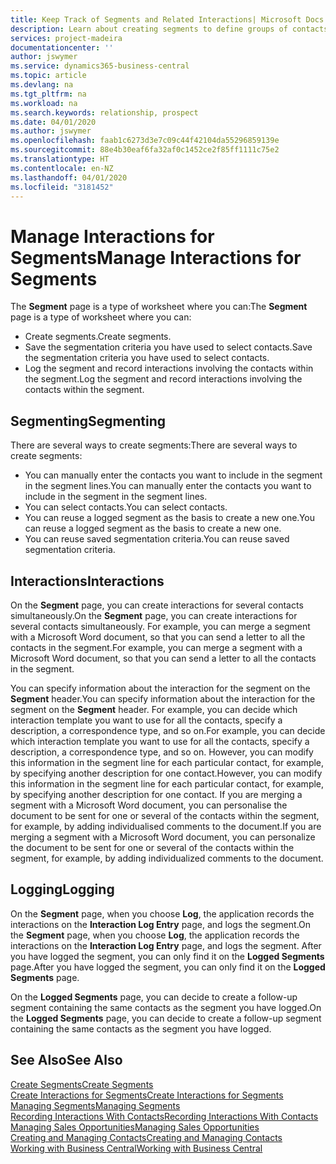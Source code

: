 ```yaml
---
title: Keep Track of Segments and Related Interactions| Microsoft Docs
description: Learn about creating segments to define groups of contacts and specifying interactions for segments.
services: project-madeira
documentationcenter: ''
author: jswymer
ms.service: dynamics365-business-central
ms.topic: article
ms.devlang: na
ms.tgt_pltfrm: na
ms.workload: na
ms.search.keywords: relationship, prospect
ms.date: 04/01/2020
ms.author: jswymer
ms.openlocfilehash: faab1c6273d3e7c09c44f42104da55296859139e
ms.sourcegitcommit: 88e4b30eaf6fa32af0c1452ce2f85ff1111c75e2
ms.translationtype: HT
ms.contentlocale: en-NZ
ms.lasthandoff: 04/01/2020
ms.locfileid: "3181452"
---
```

# <a name="manage-interactions-for-segments"></a><span data-ttu-id="1a0ed-103">Manage Interactions for Segments</span><span class="sxs-lookup"><span data-stu-id="1a0ed-103">Manage Interactions for Segments</span></span>
<span data-ttu-id="1a0ed-104">The **Segment** page is a type of worksheet where you can:</span><span class="sxs-lookup"><span data-stu-id="1a0ed-104">The **Segment** page is a type of worksheet where you can:</span></span>

* <span data-ttu-id="1a0ed-105">Create segments.</span><span class="sxs-lookup"><span data-stu-id="1a0ed-105">Create segments.</span></span>
* <span data-ttu-id="1a0ed-106">Save the segmentation criteria you have used to select contacts.</span><span class="sxs-lookup"><span data-stu-id="1a0ed-106">Save the segmentation criteria you have used to select contacts.</span></span>
* <span data-ttu-id="1a0ed-107">Log the segment and record interactions involving the contacts within the segment.</span><span class="sxs-lookup"><span data-stu-id="1a0ed-107">Log the segment and record interactions involving the contacts within the segment.</span></span>

## <a name="segmenting"></a><span data-ttu-id="1a0ed-108">Segmenting</span><span class="sxs-lookup"><span data-stu-id="1a0ed-108">Segmenting</span></span>
<span data-ttu-id="1a0ed-109">There are several ways to create segments:</span><span class="sxs-lookup"><span data-stu-id="1a0ed-109">There are several ways to create segments:</span></span>

* <span data-ttu-id="1a0ed-110">You can manually enter the contacts you want to include in the segment in the segment lines.</span><span class="sxs-lookup"><span data-stu-id="1a0ed-110">You can manually enter the contacts you want to include in the segment in the segment lines.</span></span>
* <span data-ttu-id="1a0ed-111">You can select contacts.</span><span class="sxs-lookup"><span data-stu-id="1a0ed-111">You can select contacts.</span></span>
* <span data-ttu-id="1a0ed-112">You can reuse a logged segment as the basis to create a new one.</span><span class="sxs-lookup"><span data-stu-id="1a0ed-112">You can reuse a logged segment as the basis to create a new one.</span></span>
* <span data-ttu-id="1a0ed-113">You can reuse saved segmentation criteria.</span><span class="sxs-lookup"><span data-stu-id="1a0ed-113">You can reuse saved segmentation criteria.</span></span>

## <a name="interactions"></a><span data-ttu-id="1a0ed-114">Interactions</span><span class="sxs-lookup"><span data-stu-id="1a0ed-114">Interactions</span></span>
<span data-ttu-id="1a0ed-115">On the **Segment** page, you can create interactions for several contacts simultaneously.</span><span class="sxs-lookup"><span data-stu-id="1a0ed-115">On the **Segment** page, you can create interactions for several contacts simultaneously.</span></span> <span data-ttu-id="1a0ed-116">For example, you can merge a segment with a Microsoft Word document, so that you can send a letter to all the contacts in the segment.</span><span class="sxs-lookup"><span data-stu-id="1a0ed-116">For example, you can merge a segment with a Microsoft Word document, so that you can send a letter to all the contacts in the segment.</span></span>

<span data-ttu-id="1a0ed-117">You can specify information about the interaction for the segment on the **Segment** header.</span><span class="sxs-lookup"><span data-stu-id="1a0ed-117">You can specify information about the interaction for the segment on the **Segment** header.</span></span> <span data-ttu-id="1a0ed-118">For example, you can decide which interaction template you want to use for all the contacts, specify a description, a correspondence type, and so on.</span><span class="sxs-lookup"><span data-stu-id="1a0ed-118">For example, you can decide which interaction template you want to use for all the contacts, specify a description, a correspondence type, and so on.</span></span> <span data-ttu-id="1a0ed-119">However, you can modify this information in the segment line for each particular contact, for example, by specifying another description for one contact.</span><span class="sxs-lookup"><span data-stu-id="1a0ed-119">However, you can modify this information in the segment line for each particular contact, for example, by specifying another description for one contact.</span></span> <span data-ttu-id="1a0ed-120">If you are merging a segment with a Microsoft Word document, you can personalise the document to be sent for one or several of the contacts within the segment, for example, by adding individualised comments to the document.</span><span class="sxs-lookup"><span data-stu-id="1a0ed-120">If you are merging a segment with a Microsoft Word document, you can personalize the document to be sent for one or several of the contacts within the segment, for example, by adding individualized comments to the document.</span></span>

## <a name="logging"></a><span data-ttu-id="1a0ed-121">Logging</span><span class="sxs-lookup"><span data-stu-id="1a0ed-121">Logging</span></span>
<span data-ttu-id="1a0ed-122">On the **Segment** page, when you choose **Log**, the application records the interactions on the **Interaction Log Entry** page, and logs the segment.</span><span class="sxs-lookup"><span data-stu-id="1a0ed-122">On the **Segment** page, when you choose **Log**, the application records the interactions on the **Interaction Log Entry** page, and logs the segment.</span></span> <span data-ttu-id="1a0ed-123">After you have logged the segment, you can only find it on the **Logged Segments** page.</span><span class="sxs-lookup"><span data-stu-id="1a0ed-123">After you have logged the segment, you can only find it on the **Logged Segments** page.</span></span>

<span data-ttu-id="1a0ed-124">On the **Logged Segments** page, you can decide to create a follow-up segment containing the same contacts as the segment you have logged.</span><span class="sxs-lookup"><span data-stu-id="1a0ed-124">On the **Logged Segments** page, you can decide to create a follow-up segment containing the same contacts as the segment you have logged.</span></span>

## <a name="see-also"></a><span data-ttu-id="1a0ed-125">See Also</span><span class="sxs-lookup"><span data-stu-id="1a0ed-125">See Also</span></span>
[<span data-ttu-id="1a0ed-126">Create Segments</span><span class="sxs-lookup"><span data-stu-id="1a0ed-126">Create Segments</span></span>](marketing-how-create-segment.md)  
[<span data-ttu-id="1a0ed-127">Create Interactions for Segments</span><span class="sxs-lookup"><span data-stu-id="1a0ed-127">Create Interactions for Segments</span></span>](marketing-how-create-interactions.md)  
[<span data-ttu-id="1a0ed-128">Managing Segments</span><span class="sxs-lookup"><span data-stu-id="1a0ed-128">Managing Segments</span></span>](marketing-segments.md)  
[<span data-ttu-id="1a0ed-129">Recording Interactions With Contacts</span><span class="sxs-lookup"><span data-stu-id="1a0ed-129">Recording Interactions With Contacts</span></span>](marketing-interactions.md)  
[<span data-ttu-id="1a0ed-130">Managing Sales Opportunities</span><span class="sxs-lookup"><span data-stu-id="1a0ed-130">Managing Sales Opportunities</span></span>](marketing-manage-sales-opportunities.md)  
[<span data-ttu-id="1a0ed-131">Creating and Managing Contacts</span><span class="sxs-lookup"><span data-stu-id="1a0ed-131">Creating and Managing Contacts</span></span>](marketing-contacts.md)  
[<span data-ttu-id="1a0ed-132">Working with Business Central</span><span class="sxs-lookup"><span data-stu-id="1a0ed-132">Working with Business Central</span></span>](ui-work-product.md)
